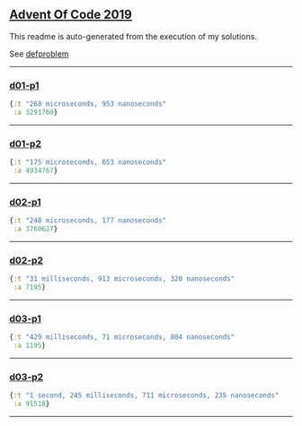 ## [Advent Of Code 2019](https://adventofcode.com/2019)


This readme is auto-generated from the execution of my solutions.


See [defproblem](src/aoc2019/common.clj#L17)


---


### [d01-p1](src/aoc2019/day1.clj#L17)
```clojure
{:t "268 microseconds, 953 nanoseconds"
 :a 3291760}
```
---

### [d01-p2](src/aoc2019/day1.clj#L24)
```clojure
{:t "175 microseconds, 653 nanoseconds"
 :a 4934767}
```
---

### [d02-p1](src/aoc2019/day2.clj#L30)
```clojure
{:t "248 microseconds, 177 nanoseconds"
 :a 3760627}
```
---

### [d02-p2](src/aoc2019/day2.clj#L33)
```clojure
{:t "31 milliseconds, 913 microseconds, 320 nanoseconds"
 :a 7195}
```
---

### [d03-p1](src/aoc2019/day3.clj#L34)
```clojure
{:t "429 milliseconds, 71 microseconds, 804 nanoseconds"
 :a 1195}
```
---

### [d03-p2](src/aoc2019/day3.clj#L40)
```clojure
{:t "1 second, 245 milliseconds, 711 microseconds, 235 nanoseconds"
 :a 91518}
```
---

